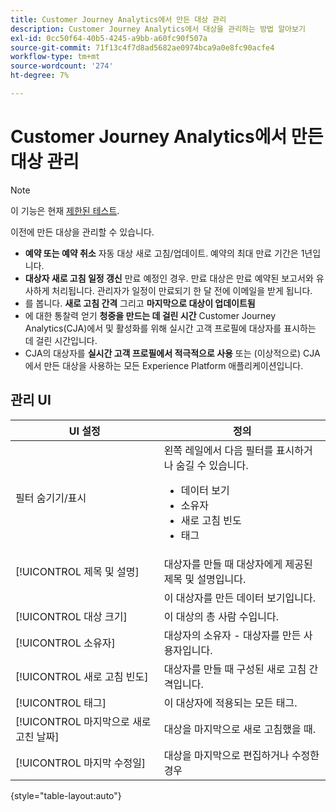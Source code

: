 ```yaml
---
title: Customer Journey Analytics에서 만든 대상 관리
description: Customer Journey Analytics에서 대상을 관리하는 방법 알아보기
exl-id: 0cc50f64-40b5-4245-a9bb-a60fc90f507a
source-git-commit: 71f13c4f7d8ad5682ae0974bca9a0e8fc90acfe4
workflow-type: tm+mt
source-wordcount: '274'
ht-degree: 7%

---
```


# Customer Journey Analytics에서 만든 대상 관리

>[!NOTE]
>
>이 기능은 현재 [제한된 테스트](/help/release-notes/releases.md).

이전에 만든 대상을 관리할 수 있습니다.

* **예약 또는 예약 취소** 자동 대상 새로 고침/업데이트. 예약의 최대 만료 기간은 1년입니다.
* **대상자 새로 고침 일정 갱신** 만료 예정인 경우. 만료 대상은 만료 예약된 보고서와 유사하게 처리됩니다. 관리자가 일정이 만료되기 한 달 전에 이메일을 받게 됩니다.
* 를 봅니다. **새로 고침 간격** 그리고 **마지막으로 대상이 업데이트됨**
* 에 대한 통찰력 얻기 **청중을 만드는 데 걸린 시간** Customer Journey Analytics(CJA)에서 및 활성화를 위해 실시간 고객 프로필에 대상자를 표시하는 데 걸린 시간입니다.
* CJA의 대상자를 **실시간 고객 프로필에서 적극적으로 사용** 또는 (이상적으로) CJA에서 만든 대상을 사용하는 모든 Experience Platform 애플리케이션입니다.

## 관리 UI

| UI 설정 | 정의 |
| --- | --- |
| 필터 숨기기/표시 | 왼쪽 레일에서 다음 필터를 표시하거나 숨길 수 있습니다. <ul><li>데이터 보기</li><li>소유자</li><li>새로 고침 빈도</li><li>태그</li></ul> |
| [!UICONTROL 제목 및 설명] | 대상자를 만들 때 대상자에게 제공된 제목 및 설명입니다. |
|  | 이 대상자를 만든 데이터 보기입니다. |
| [!UICONTROL 대상 크기] | 이 대상의 총 사람 수입니다. |
| [!UICONTROL 소유자] | 대상자의 소유자 - 대상자를 만든 사용자입니다. |
| [!UICONTROL 새로 고침 빈도] | 대상자를 만들 때 구성된 새로 고침 간격입니다. |
| [!UICONTROL 태그] | 이 대상자에 적용되는 모든 태그. |
| [!UICONTROL  마지막으로 새로 고친 날짜] | 대상을 마지막으로 새로 고침했을 때. |
| [!UICONTROL 마지막 수정일] | 대상을 마지막으로 편집하거나 수정한 경우 |

{style=&quot;table-layout:auto&quot;}
